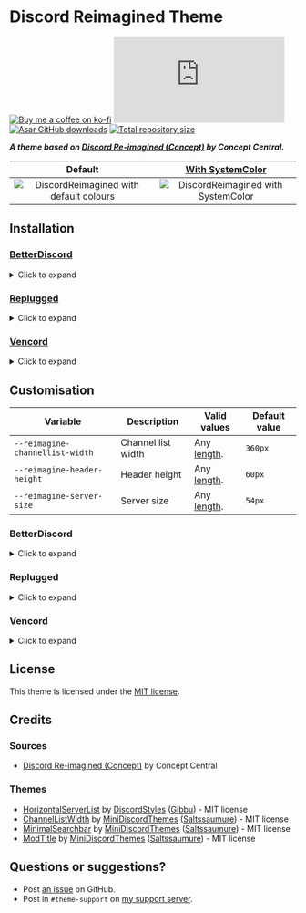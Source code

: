 [preview]:          https://minidiscordthemes.github.io/Snippets/DiscordReimagined/preview/preview.png
[previewColor]:     https://minidiscordthemes.github.io/Snippets/DiscordReimagined/preview/preview-systemcolor.png
[SystemColor]:      https://github.com/MiniDiscordThemes/SystemColor

[css-color]:        https://developer.mozilla.org/en-US/docs/Web/CSS/color_value
[css-length]:       https://developer.mozilla.org/en-US/docs/Web/CSS/length

[discord]:          https://discord.gg/uy8nKQVatp

[BetterDiscord]:    https://betterdiscord.app/
[Replugged]:        https://replugged.dev/
[Vencord]:          https://vencord.dev/

[shield-donate]:    https://img.shields.io/badge/Donate-ko--fi-orange?style=flat-square&logo=kofi&logoColor=orange
[ko-fi]:            https://ko-fi.com/saltssaumure "Buy me a coffee!"

[shield-css-dl]:    https://img.shields.io/github/downloads/MiniDiscordThemes/DiscordReimagined/DiscordReimagined.theme.css?color=purple&label=Downloads&style=flat-square
[shield-asar-dl]:   https://img.shields.io/github/downloads/MiniDiscordThemes/DiscordReimagined/net.saltssaumure.DiscordReimagined.asar?color=purple&label=Downloads&style=flat-square
[shield-repo-size]: https://img.shields.io/github/repo-size/MiniDiscordThemes/DiscordReimagined?label=Repository&style=flat-square "Total size"

[github]:           https://github.com/MiniDiscordThemes/DiscordReimagined
[issues]:           https://github.com/MiniDiscordThemes/DiscordReimagined/issues
[license]:          https://github.com/MiniDiscordThemes/DiscordReimagined/blob/main/LICENSE
[.theme.css]:       https://github.com/MiniDiscordThemes/DiscordReimagined/blob/main/DiscordReimagined.theme.css

[release-bd]:       https://betterdiscord.app/theme/?id=000 "BetterDiscord store page"
[release-rp]:       https://replugged.dev/store/net.saltssaumure.DiscordReimagined "Replugged store page"
[release-css-gh]:   https://github.com/MiniDiscordThemes/DiscordReimagined/releases/latest/download/DiscordReimagined.theme.css "Get latest release"
[release-asar-gh]:  https://github.com/MiniDiscordThemes/DiscordReimagined/releases/latest/download/net.saltssaumure.DiscordReimagined.asar "Get latest release"

# Discord Reimagined Theme
[![Buy me a coffee on ko-fi][shield-donate]][ko-fi]
[![CSS GitHub downloads][shield-css-dl]][release-css-gh]
[![Asar GitHub downloads][shield-asar-dl]][release-asar-gh]
[![Total repository size][shield-repo-size]][github]

***A theme based on [Discord Re-imagined (Concept)](https://www.youtube.com/watch?v=7gyZyg3jC2w) by Concept Central.***

|                      Default                       |           [With SystemColor][SystemColor]           |
| :------------------------------------------------: | :-------------------------------------------------: |
| ![DiscordReimagined with default colours][preview] | ![DiscordReimagined with SystemColor][previewColor] |

## Installation

### [BetterDiscord][BetterDiscord]
<details><summary>Click to expand</summary>

1. Download `DiscordReimagined.theme.css`:
    - [BetterDiscord store][release-bd]
    - [GitHub][release-css-gh]
2. Place the file in the themes folder:
    - `Settings` > `BetterDiscord` > `Themes` > `Open Themes Folder`
3. Toggle on the theme card.
</details>

### [Replugged][Replugged]
<details><summary>Click to expand</summary>

#### Automatic
1. Click to install:
    - [Replugged store][release-rp]
#### Manual
1. Download `net.saltssaumure.DiscordReimagined.asar`:
    - [GitHub][release-asar-gh]
2. Place the file in the themes folder:
    - `Settings` > `Replugged` > `Themes` > `Open Themes Folder`
3. Click `Load Missing Themes` and toggle on the theme card.
</details>

### [Vencord][Vencord]
<details><summary>Click to expand</summary>

#### Local
1. Download `DiscordReimagined.theme.css`:
    - [BetterDiscord store][release-bd]
    - [GitHub][release-css-gh]
2. Place the file in the themes folder:
    - `Settings` > `Vencord` > `Themes` > `Local Themes` > `Open Themes Folder`
3. Click `Load missing Themes` and toggle on the theme card.
#### Online
1. Paste the link in `Settings` > `Vencord` > `Themes` > `Online Themes`:
    - `https://minidiscordthemes.github.io/DiscordReimagined/DiscordReimagined.theme.css`
</details>

## Customisation

| Variable                        | Description        | Valid values              | Default value |
| ------------------------------- | ------------------ | ------------------------- | ------------- |
| `--reimagine-channellist-width` | Channel list width | Any [length][css-length]. | `360px`       |
| `--reimagine-header-height`     | Header height      | Any [length][css-length]. | `60px`        |
| `--reimagine-server-size`       | Server size        | Any [length][css-length]. | `54px`        |

### BetterDiscord
<details><summary>Click to expand</summary>

1. Open `Settings` > `BetterDiscord` > `Themes`.
2. Click the pencil icon on this theme.
3. Edit the variable values and save changes.
</details>

### Replugged
<details><summary>Click to expand</summary>

1. Enable `Automatically Apply Quick CSS` in `Settings` > `Replugged` > `General`.
2. Open `Settings` > `Replugged` > `Quick CSS`.
3. Copy and paste lines 15-20 of [`DiscordReimagined.theme.css`][.theme.css].
4. Edit the variable values and save.
</details>

### Vencord
<details><summary>Click to expand</summary>

#### Local
1. `Open Themes Folder` in `Settings` > `Vencord` > `Themes` > `Local Themes`
2. Open `DiscordReimagined.theme.css` with your favourite text editor.
3. Edit the variable values and save.
#### Online
1. `Enable Custom CSS` in `Settings` > `Vencord` > `Vencord` and click `Open QuickCSS File`.
2. Copy and paste lines 15-20 of [`DiscordReimagined.theme.css`][.theme.css].
3. Edit the variable values.
</details>

## License
This theme is licensed under the [MIT license][license].

## Credits
### Sources
- [Discord Re-imagined (Concept)](https://www.youtube.com/watch?v=7gyZyg3jC2w) by Concept Central

### Themes
[hsl]:  https://github.com/DiscordStyles/HorizontalServerList
[clw]:  https://github.com/MiniDiscordThemes/Snippets/blob/main/themes/ChannelListWidth
[msb]:  https://github.com/MiniDiscordThemes/Snippets/blob/main/themes/MinimalSearchbar
[mt]:   https://github.com/MiniDiscordThemes/Snippets/blob/main/themes/ModTitle
[mdt]:  https://github.com/MiniDiscordThemes
[s]:    https://github.com/Saltssaumure

- [HorizontalServerList][hsl] by [DiscordStyles](https://github.com/DiscordStyles) ([Gibbu](https://github.com/Gibbu)) - MIT license
- [ChannelListWidth][clw] by [MiniDiscordThemes][mdt] ([Saltssaumure][s]) - MIT license
- [MinimalSearchbar][msb] by [MiniDiscordThemes][mdt] ([Saltssaumure][s]) - MIT license
- [ModTitle][mt] by [MiniDiscordThemes][mdt] ([Saltssaumure][s]) - MIT license

## Questions or suggestions?
- Post [an issue][issues] on GitHub.
- Post in `#theme-support` on [my support server][discord].